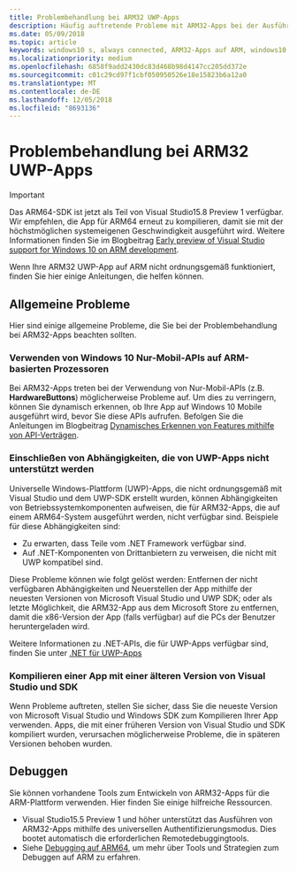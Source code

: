 ```yaml
---
title: Problembehandlung bei ARM32 UWP-Apps
description: Häufig auftretende Probleme mit ARM32-Apps bei der Ausführung auf ARM, und wie diese Probleme behoben werden können.
ms.date: 05/09/2018
ms.topic: article
keywords: windows10 s, always connected, ARM32-Apps auf ARM, windows10 auf ARM, problembehandlung
ms.localizationpriority: medium
ms.openlocfilehash: 6858f9add2430dc83d468b98d4147cc205dd372e
ms.sourcegitcommit: c01c29cd97f1cbf050950526e18e15823b6a12a0
ms.translationtype: MT
ms.contentlocale: de-DE
ms.lasthandoff: 12/05/2018
ms.locfileid: "8693136"
---
```

# <a name="troubleshooting-arm32-uwp-apps"></a>Problembehandlung bei ARM32 UWP-Apps
>[!IMPORTANT]
> Das ARM64-SDK ist jetzt als Teil von Visual Studio15.8 Preview 1 verfügbar. Wir empfehlen, die App für ARM64 erneut zu kompilieren, damit sie mit der höchstmöglichen systemeigenen Geschwindigkeit ausgeführt wird. Weitere Informationen finden Sie im Blogbeitrag [Early preview of Visual Studio support for Windows 10 on ARM development](https://blogs.windows.com/buildingapps/2018/05/08/visual-studio-support-for-windows-10-on-arm-development/).

Wenn Ihre ARM32 UWP-App auf ARM nicht ordnungsgemäß funktioniert, finden Sie hier einige Anleitungen, die helfen können. 

## <a name="common-issues"></a>Allgemeine Probleme
Hier sind einige allgemeine Probleme, die Sie bei der Problembehandlung bei ARM32-Apps beachten sollten.

### <a name="using-windows-10-mobile-only-apis-on-arm-based-processors"></a>Verwenden von Windows 10 Nur-Mobil-APIs auf ARM-basierten Prozessoren 
Bei ARM32-Apps treten bei der Verwendung von Nur-Mobil-APIs (z.B. **HardwareButtons**) möglicherweise Probleme auf. Um dies zu verringern, können Sie dynamisch erkennen, ob Ihre App auf Windows 10 Mobile ausgeführt wird, bevor Sie diese APIs aufrufen. Befolgen Sie die Anleitungen im Blogbeitrag [Dynamisches Erkennen von Features mithilfe von API-Verträgen](https://blogs.windows.com/buildingapps/2015/09/15/dynamically-detecting-features-with-api-contracts-10-by-10/).

### <a name="including-dependencies-not-supported-by-uwp-apps"></a>Einschließen von Abhängigkeiten, die von UWP-Apps nicht unterstützt werden
Universelle Windows-Plattform (UWP)-Apps, die nicht ordnungsgemäß mit Visual Studio und dem UWP-SDK erstellt wurden, können Abhängigkeiten von Betriebssystemkomponenten aufweisen, die für ARM32-Apps, die auf einem ARM64-System ausgeführt werden, nicht verfügbar sind. Beispiele für diese Abhängigkeiten sind:

- Zu erwarten, dass Teile vom .NET Framework verfügbar sind.
- Auf .NET-Komponenten von Drittanbietern zu verweisen, die nicht mit UWP kompatibel sind.

Diese Probleme können wie folgt gelöst werden: Entfernen der nicht verfügbaren Abhängigkeiten und Neuerstellen der App mithilfe der neuesten Versionen von Microsoft Visual Studio und UWP SDK; oder als letzte Möglichkeit, die ARM32-App aus dem Microsoft Store zu entfernen, damit die x86-Version der App (falls verfügbar) auf die PCs der Benutzer heruntergeladen wird. 

Weitere Informationen zu .NET-APIs, die für UWP-Apps verfügbar sind, finden Sie unter [.NET für UWP-Apps](https://msdn.microsoft.com/library/windows/apps/mt185501.aspx)

### <a name="compiling-an-app-with-an-older-version-of-visual-studio-and-sdk"></a>Kompilieren einer App mit einer älteren Version von Visual Studio und SDK
Wenn Probleme auftreten, stellen Sie sicher, dass Sie die neueste Version von Microsoft Visual Studio und Windows SDK zum Kompilieren Ihrer App verwenden. Apps, die mit einer früheren Version von Visual Studio und SDK kompiliert wurden, verursachen möglicherweise Probleme, die in späteren Versionen behoben wurden.

## <a name="debugging"></a>Debuggen
Sie können vorhandene Tools zum Entwickeln von ARM32-Apps für die ARM-Plattform verwenden. Hier finden Sie einige hilfreiche Ressourcen.

- Visual Studio15.5 Preview 1 und höher unterstützt das Ausführen von ARM32-Apps mithilfe des universellen Authentifizierungsmodus. Dies bootet automatisch die erforderlichen Remotedebuggingtools.
- Siehe [Debugging auf ARM64](https://docs.microsoft.com/en-us/windows-hardware/drivers/debugger/debugging-arm64), um mehr über Tools und Strategien zum Debuggen auf ARM zu erfahren.